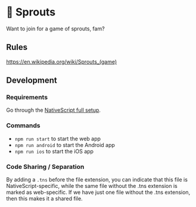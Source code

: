 # 🌱 Sprouts

Want to join for a game of sprouts, fam?

## Rules

https://en.wikipedia.org/wiki/Sprouts_(game)

## Development

### Requirements

Go through the [NativeScript full setup](https://docs.nativescript.org/angular/start/quick-setup#full-setup).

### Commands

- `npm run start` to start the web app 
- `npm run android` to start the Android app
- `npm run ios` to start the iOS app

### Code Sharing / Separation

By adding a `.tns` before the file extension, you can indicate that this file is NativeScript-specific, while the same file without the .tns extension is marked as web-specific. If we have just one file without the .tns extension, then this makes it a shared file.
